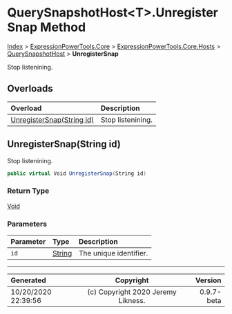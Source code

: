 ﻿# QuerySnapshotHost&lt;T>.UnregisterSnap Method

[Index](../index.md) > [ExpressionPowerTools.Core](ExpressionPowerTools.Core.a.md) > [ExpressionPowerTools.Core.Hosts](ExpressionPowerTools.Core.Hosts.n.md) > [QuerySnapshotHost<T>](ExpressionPowerTools.Core.Hosts.QuerySnapshotHost`1.cs.md) > **UnregisterSnap**

Stop listenining.

## Overloads

| Overload | Description |
| :-- | :-- |
| [UnregisterSnap(String id)](#unregistersnapstring-id) | Stop listenining. |
## UnregisterSnap(String id)

Stop listenining.

```csharp
public virtual Void UnregisterSnap(String id)
```

### Return Type

 [Void](https://docs.microsoft.com/dotnet/api/system.void) 

### Parameters

| Parameter | Type | Description |
| :-- | :-- | :-- |
| `id` | [String](https://docs.microsoft.com/dotnet/api/system.string) | The unique identifier. |



---

| Generated | Copyright | Version |
| :-- | :-: | --: |
| 10/20/2020 22:39:56 | (c) Copyright 2020 Jeremy Likness. | 0.9.7-beta |
